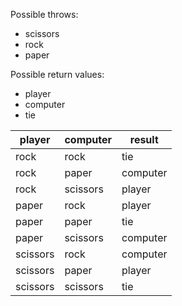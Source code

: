 
Possible throws:
- scissors
- rock
- paper

Possible return values:
- player 
- computer 
- tie

player   | computer | result
---      |---       |---
rock     | rock     | tie
rock     | paper    | computer
rock     | scissors | player
paper    | rock     | player
paper    | paper    | tie
paper    | scissors | computer
scissors | rock     | computer
scissors | paper    | player
scissors | scissors | tie